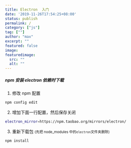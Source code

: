 ```yaml
---
title: Electron  入门
date: '2019-11-26T17:54:25+08:00'
status: publish
permalink: /
category: ["js"] 
tag: [""]
author: "max"
excerpt: ""
featured: false
image: 
featuredimage:
  src: ""
  alt: ""
---
```


##### npm 安装 electron 依赖时下载

1. 修改 npm 配置

```bash
npm config edit
```

2. 增加下面一行配置，然后保存关闭

```bash
electron_mirror=https://npm.taobao.org/mirrors/electron/
```

3. 重新下载包 <small class="grey">(先把 node_modules 中的`electron`文件夹删除)</small>

```bash
npm install
```
